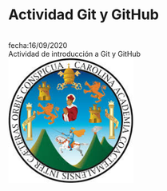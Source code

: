 <h1>Actividad Git y GitHub</h1>
<br>
fecha:16/09/2020
<br>
Actividad de introducción a Git y GitHub
<img src="imagenes/logousac.jpg" width="250px" height="250px">